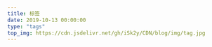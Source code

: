 ```yaml
---
title: 标签
date: 2019-10-13 00:00:00
type: "tags"
top_img: https://cdn.jsdelivr.net/gh/iSk2y/CDN/blog/img/tag.jpg
---
```

